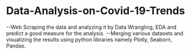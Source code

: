 # Data-Analysis-on-Covid-19-Trends
--Web Scraping the data and analyzing it by Data Wrangling, EDA and predict a good measure for the analysis. 
--Merging various datasets and visualizing the results using python libraries namely Plotly, Seaborn, Pandas.
